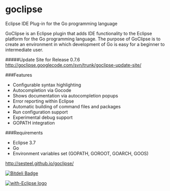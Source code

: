 goclipse
========

Eclipse IDE Plug-in for the Go programming language

GoClipse is an Eclipse plugin that adds IDE functionality to the Eclipse platform for the Go programming language. The purpose of GoClipse is to create an environment in which development of Go is easy for a beginner to intermediate user.

#####Update Site for Release 0.7.6 
http://goclipse.googlecode.com/svn/trunk/goclipse-update-site/ 

###Features
- Configurable syntax highlighting
- Autocompletion via Gocode
- Shows documentation via autocompletion popups
- Error reporting within Eclipse
- Automatic building of command files and packages
- Run configuration support
- Experimental debug support
- GOPATH integration

###Requirements
- Eclipse 3.7
- Go
- Environment variables set (GOPATH, GOROOT, GOARCH, GOOS)

http://sesteel.github.io/goclipse/


[![Bitdeli Badge](https://d2weczhvl823v0.cloudfront.net/sesteel/goclipse/trend.png)](https://bitdeli.com/free "Bitdeli Badge")

<a href="http://with-eclipse.github.io/" target="_blank"><img alt="with-Eclipse logo" src="http://with-eclipse.github.io/with-eclipse-0.jpg" /></a>
